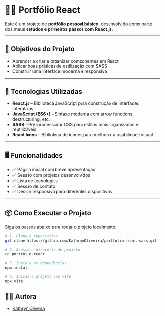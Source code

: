 # 🧑‍💻 Portfólio React

Este é um projeto de **portfólio pessoal básico**, desenvolvido como parte dos meus **estudos e primeiros passos com React.js**.

---

## 🎯 Objetivos do Projeto

- Aprender a criar e organizar componentes em React
- Aplicar boas práticas de estilização com SASS
- Construir uma interface moderna e responsiva

---

## 🚀 Tecnologias Utilizadas

- **React.js** – Biblioteca JavaScript para construção de interfaces interativas
- **JavaScript (ES6+)** – Sintaxe moderna com arrow functions, destructuring, etc.
- **SASS** – Pré-processador CSS para estilos mais organizados e reutilizáveis
- **React Icons** – Biblioteca de ícones para melhorar a usabilidade visual

---

## 🖥️ Funcionalidades

- ✅ Página inicial com breve apresentação
- ✅ Sessão com projetos desenvolvidos
- ✅ Lista de tecnologias
- ✅ Sessão de contato
- ✅ Design responsivo para diferentes dispositivos

---

## 📦 Como Executar o Projeto

Siga os passos abaixo para rodar o projeto localmente:

```bash
# 1. Clone o repositório
git clone https://github.com/KathrynOliveira/portfolio-react-sass.git

# 2. Acesse o diretório do projeto
cd portfolio-react

# 3. Instale as dependências
npm install

# 4. Inicie o projeto com Vite
npx vite
```

## 👨‍💻 Autora

- [Kathryn Oliveira](https://github.com/KathrynOliveira)
